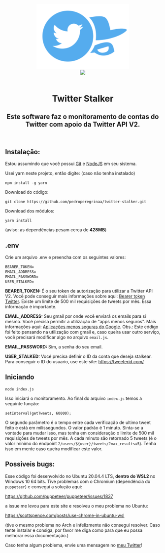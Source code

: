 
<center>
    <img src="icon-twitter-stalker.svg" width=300>
</center>

<center>
    <img src="https://img.shields.io/badge/Node.js-43853D?style=for-the-badge&logo=node.js&logoColor=white">
</center>
<br>
<center>
    <h1>Twitter Stalker</h1>
</center>
<center>
    <h2>Este software faz o monitoramento de contas do Twitter com apoio da Twitter API V2.</h2>
</center>

<br>

## Instalação:

Estou assumindo que você possui [Git](https://git-scm.com/) e [NodeJS](https://nodejs.org/en/) em seu sistema.

Usei yarn neste projeto, então digite: (caso não tenha instalado)

    npm install -g yarn

Download do código:

    git clone https://github.com/pedroperegrinaa/twitter-stalker.git

Download dos módulos:

    yarn install

(aviso: as dependências pesam cerca de **428MB**)

## .env

Crie um arquivo .env e preencha com os seguintes valores:

    BEARER_TOKEN=
    EMAIL_ADDRESS=
    EMAIL_PASSWORD=
    USER_STALKED=

**BEARER_TOKEN:** É o seu token de autorização para utilizar a Twitter API V2. Você pode conseguir mais informações sobre aqui: [Bearer token Twitter](https://developer.twitter.com/en/docs/authentication/oauth-2-0/bearer-tokens). Existe um limite de 500 mil requisições de tweets por mês. Essa informação é importante.

**EMAIL_ADDRESS:** Seu gmail por onde você enviará os emails para si mesmo. Você precisa permitir a utilização de "apps menos seguros". Mais informações aqui: [Aplicações menos seguras do Google](https://support.google.com/a/answer/6260879?hl=pt-BR). Obs.: Este código foi feito pensando na utilização com gmail e, caso queira usar outro serviço, você precisará modificar algo no arquivo `email.js`.

**EMAIL_PASSWORD:** Sim, a senha do seu email.

**USER_STALKED:** Você precisa definir o ID da conta que deseja stalkear. Para conseguir o ID do usuario, use este site: https://tweeterid.com/ 

## Iniciando

    node index.js

Isso iniciará o monitoramento. Ao final do arquivo `index.js` temos a seguinte função:

    setInterval(getTweets, 60000);

O segundo parâmetro é o tempo entre cada verificação de ultimo tweet feito e está em milissegundos. O valor padrão é 1 minuto. Sinta-se a vontade para mudar isso, mas tenha em consideração o limite de 500 mil requisições de tweets por mês. A cada minuto são retornado 5 tweets (é o valor mínimo do endpoint `2/users/${user}/tweets/?max_results=5`). Tenha isso em mente caso queira modificar este valor.

## Possiveis bugs:

Esse código foi desenvolvido no Ubuntu 20.04.4 LTS, **dentro do WSL2** no Windows 10 64 bits. Tive problemas com o Chromium (dependência do `puppeteer`) e consegui a solução aqui:

https://github.com/puppeteer/puppeteer/issues/1837

a issue me levou para este site e resolveu o meu problema no Ubuntu: 

https://scottspence.com/posts/use-chrome-in-ubuntu-wsl

(tive o mesmo problema no Arch e infelizmente não consegui resolver. Caso tente instalar e consiga, por favor me diga como para que eu possa melhorar essa documentação.)



Caso tenha algum problema, envie uma mensagem no [meu Twitter](https://twitter.com/pedroperegrinaa)! 